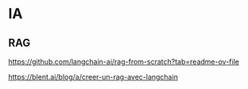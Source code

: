# IA

## RAG

https://github.com/langchain-ai/rag-from-scratch?tab=readme-ov-file

https://blent.ai/blog/a/creer-un-rag-avec-langchain
